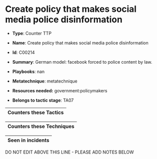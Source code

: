 # Create policy that makes social media police disinformation

* **Type**: Counter TTP

* **Name**: Create policy that makes social media police disinformation

* **Id**: C00214

* **Summary**: German model: facebook forced to police content by law.

* **Playbooks**: nan

* **Metatechnique**: metatechnique

* **Resources needed:** government:policymakers

* **Belongs to tactic stage**: TA07


| Counters these Tactics |
| ---------------------- |



| Counters these Techniques |
| ------------------------- |



| Seen in incidents |
| ----------------- |


DO NOT EDIT ABOVE THIS LINE - PLEASE ADD NOTES BELOW